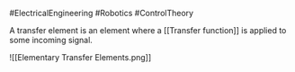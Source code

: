 #ElectricalEngineering #Robotics #ControlTheory 

A transfer element is an element where a [[Transfer function]] is applied to some incoming signal.


![[Elementary Transfer Elements.png]]